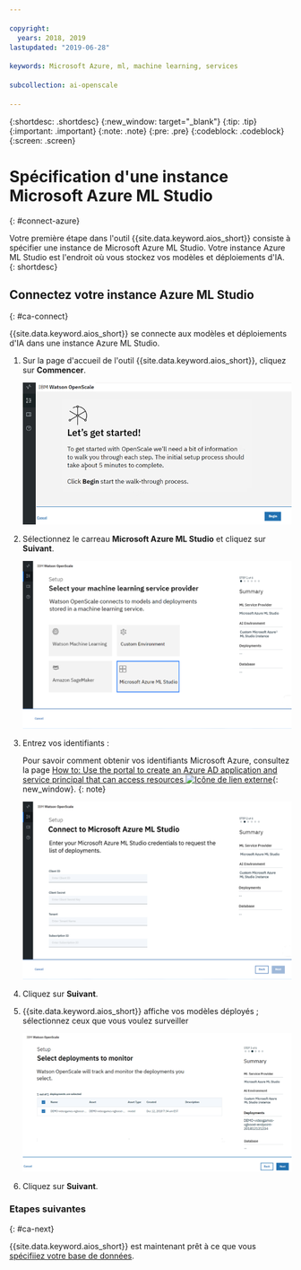 ```yaml
---

copyright:
  years: 2018, 2019
lastupdated: "2019-06-28"

keywords: Microsoft Azure, ml, machine learning, services

subcollection: ai-openscale

---
```


{:shortdesc: .shortdesc}
{:new_window: target="_blank"}
{:tip: .tip}
{:important: .important}
{:note: .note}
{:pre: .pre}
{:codeblock: .codeblock}
{:screen: .screen}

# Spécification d'une instance Microsoft Azure ML Studio
{: #connect-azure}

Votre première étape dans l'outil {{site.data.keyword.aios_short}} consiste à spécifier une instance de Microsoft Azure ML Studio. Votre instance Azure ML Studio est l'endroit où vous stockez vos modèles et déploiements d'IA.
{: shortdesc}

## Connectez votre instance Azure ML Studio
{: #ca-connect}

{{site.data.keyword.aios_short}} se connecte aux modèles et déploiements d'IA dans une instance Azure ML Studio.

1.  Sur la page d'accueil de l'outil {{site.data.keyword.aios_short}}, cliquez sur **Commencer**.

    ![Page d'accueil](images/gs-config-start.png)

1.  Sélectionnez le carreau **Microsoft Azure ML Studio** et cliquez sur **Suivant**.

    ![Sélection d'Azure ML Studio](images/connect-azure.png)

1.  Entrez vos identifiants :

    Pour savoir comment obtenir vos identifiants Microsoft Azure, consultez la page
[How to:
Use the portal to create an Azure AD application and service principal that can access resources
![Icône de lien externe](../../icons/launch-glyph.svg "Icône de lien externe")](https://docs.microsoft.com/en-us/azure/active-directory/develop/howto-create-service-principal-portal){: new_window}.
    {: note}

    ![Entrée des identifiants Azure ML Studio](images/connect-azure-cred.png)

1.  Cliquez sur **Suivant**.

1.  {{site.data.keyword.aios_short}} affiche vos modèles déployés ; sélectionnez ceux que vous voulez surveiller

    ![Sélection des modèles déployés MS Azure](images/connect-azure-deploys.png)

1.  Cliquez sur **Suivant**.

### Etapes suivantes
{: #ca-next}

{{site.data.keyword.aios_short}} est maintenant prêt
à ce que vous [spécifiiez votre base de données](/docs/services/ai-openscale?topic=ai-openscale-connect-db#connect-db).
